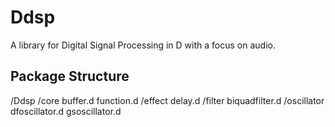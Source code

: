 # Ddsp
A library for Digital Signal Processing in D with a focus on audio.

## Package Structure
/Ddsp
  /core
    buffer.d
    function.d
  /effect
    delay.d
  /filter
    biquadfilter.d
  /oscillator
    dfoscillator.d
    gsoscillator.d
